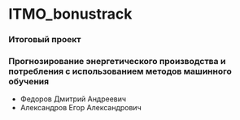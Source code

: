 # ITMO_bonustrack

### Итоговый проект

### Прогнозирование энергетического производства и потребления с использованием методов машинного обучения

- Федоров Дмитрий Андреевич
- Александров Егор Александрович
